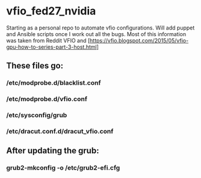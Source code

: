 # vfio_fed27_nvidia
Starting as a personal repo to automate vfio configurations. Will add puppet and Ansible scripts once I work out all the bugs. Most of this information was taken from Reddit VFIO and [https://vfio.blogspot.com/2015/05/vfio-gpu-how-to-series-part-3-host.html]
<h2>These files go:</h2>
<h3> /etc/modprobe.d/blacklist.conf</h3>
<h3> /etc/modprobe.d/vfio.conf</h3>
<h3> /etc/sysconfig/grub</h3>
<h3> /etc/dracut.conf.d/dracut_vfio.conf</h3>

<h2>After updating the grub:</h2>
<h3>grub2-mkconfig -o /etc/grub2-efi.cfg</h3>
